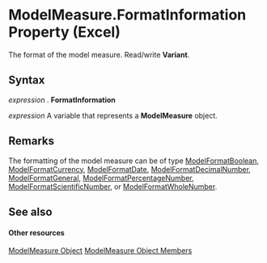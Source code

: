 
# ModelMeasure.FormatInformation Property (Excel)

The format of the model measure. Read/write  **Variant**.


## Syntax

 _expression_ . **FormatInformation**

 _expression_ A variable that represents a **ModelMeasure** object.


## Remarks

The formatting of the model measure can be of type [ModelFormatBoolean](b6a43c30-1dd9-39e0-86dc-fd229bb51c87.md), [ModelFormatCurrency](acb863b6-c188-5ed3-afe4-5e1ab6bb20bf.md), [ModelFormatDate](fe0be1f5-bd51-11cf-f0ba-f7c1ff228ecd.md), [ModelFormatDecimalNumber](1080e484-4ec0-abdc-6322-5d83201c59fb.md), [ModelFormatGeneral](4fc68fb0-37aa-da83-f303-40ff96efb4a7.md), [ModelFormatPercentageNumber](1a7134a3-2645-e762-c2dd-1ca8ab8b6e73.md), [ModelFormatScientificNumber](0099a473-0848-05ad-abe5-b36b70d4a2da.md), or [ModelFormatWholeNumber](1a3d96ac-a2d7-cf26-5afa-6cfc8da846d5.md).


## See also


#### Other resources


[ModelMeasure Object](0df4620a-e250-a68e-7000-6959cde08f3e.md)
[ModelMeasure Object Members](cf266597-271b-9e31-e0d0-f39079ff337e.md)
